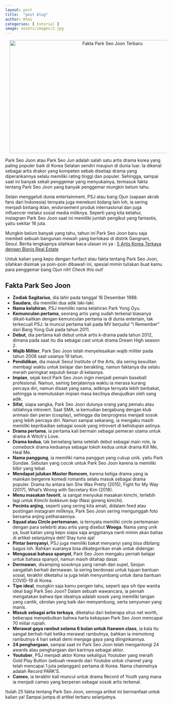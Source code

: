 ```yaml
---
layout: post
title:  "post blog"
author: Khai
categories: [ tutorial ]
image: assets/images/2.jpg
---
```


<div class="separator" style="clear: both; text-align: center;"><a href="https://1.bp.blogspot.com/-wu4j5SjstLI/X9rr21b3IKI/AAAAAAAAAck/ie9eWVRxh6A1nvTdm-xewEhn6Su1p7-awCLcBGAsYHQ/s1280/Fakta%2BPark%2BSeo%2BJoon.jpg" imageanchor="1" style="margin-left: 1em; margin-right: 1em;"><img alt="Fakta Park Seo Joon Terbaru" border="0" data-original-height="720" data-original-width="1280" height="360" src="https://1.bp.blogspot.com/-wu4j5SjstLI/X9rr21b3IKI/AAAAAAAAAck/ie9eWVRxh6A1nvTdm-xewEhn6Su1p7-awCLcBGAsYHQ/w640-h360/Fakta%2BPark%2BSeo%2BJoon.jpg" title="Fakta Park Seo Joon Terbaru" width="640" /></a></div><p>Park Seo Joon atau Park Seo Jun adalah salah satu artis drama korea yang paling populer baik di Korea Selatan sendiri maupun di dunia luar. Ia dikenal sebagai artis drakor yang kompeten sebab disetiap drama yang diperankannya selalu memiliki rating tinggi dan populer. Sehingga, sampai saat ini banyak sekali penggemar yang menyukainya, termasuk fakta tentang Park Seo Joon yang banyak penggemar mungkin belum tahu.</p><p>Selain menggeluti dunia entertainment, PSJ atau bang Ojun (sapaan akrab fans dari Indonesia) ternyata juga menekuni bidang lain loh, ia sering menjadi bintang iklan, endorsement produk internasional dan juga influencer melalui sosial media miliknya. Seperti yang kita ketahui, instagram Park Seo Joon saat ini memiliki jumlah pengikut yang fantastis, yaitu sekitar 16 juta.</p><p>Mungkin belum banyak yang tahu, tahun ini Park Seo Joon baru saja membeli sebuah bangunan mewah yang berlokasi di distrik Gangnam, Seoul. Berita lengkapnya silahkan baca ulasan ini ya :&nbsp;<a href="https://www.drakoran.com/2020/11/artis-korea-terkaya-dan-bisnisnya.html">5 Artis Korea Terkaya dengan Bisnis Real Estate</a></p><p>Untuk kalian yang kepo dengan funfact atau fakta tentang Park Seo Joon, silahkan disimak ya poin-poin dibawah ini, spesial mimin tuliskan buat kamu para penggemar bang Ojun nih! <i>Check this out!</i></p><h2 style="text-align: left;">Fakta Park Seo Joon</h2><p></p><ul style="text-align: left;"><li><b>Zodiak Sagitarius</b>, dia lahir pada tanggal 16 Desember 1988.</li><li><b>Saudara</b>, dia memiliki dua adik laki-laki.</li><li><b>Nama kelahiran</b>, PSJ memiliki nama kelahiran&nbsp;Park Yong Gyu.</li><li><b>Kemunculan pertama</b>, seorang artis yang sudah terkenal biasanya dikait-kaitkan dengan kemunculan pertama ia di dunia entertain, tak terkecuali PSJ. Ia muncul pertama kali pada MV berjudul "I Remember" dari Bang Yong Guk pada tahun 2011.</li><li><b>Debut</b>, dia pertama kali debut untuk artis k-drama pada tahun 2012, dimana pada saat itu dia sebagai cast untuk drama Dream High season 2.</li><li><b>Wajib Militer</b>, Park Seo Joon telah menyelesaikan wajib militer pada tahun 2008 saat usianya 19 tahun.</li><li><b>Pendidikan</b>, dia masuk Seoul Institute of the Arts, dia sering kesulitan membagi waktu untuk belajar dan berakting, namun faktanya dia selalu meraih peringkat sepuluh besar di kelasnya.</li><li><b>Impian</b>, sejak kecil Park Seo Joon ingin menjadi pemain baseball profesional. Namun, seiring berjalannya waktu ia merasa kurang percaya diri, namun disaat yang sama, adiknya ternyata lebih berbakat, sehingga ia memutuskan impian masa kecilnya diwujudkan oleh sang adik.</li><li><b>Sifat</b>, siapa sangka, Park Seo Joon dulunya orang yang pemalu atau istilahnya introvert. Saat SMA, ia kemudian bergabung dengan klub animasi dan peran (cosplay), sehingga dia berprogress menjadi sosok yang lebih percaya diri. Namun sampai sekarang, ia mengaku masih memiliki kepribadian sebagai sosok yang introvert di kehidupan aslinya.</li><li><b>Drama pertama</b>, ia pertama kali bermain sebagai pemeran utama untuk drama&nbsp;A Witch's Love.</li><li><b>Drama kedua</b>, tak berselang lama setelah debut sebagai main role, ia <i>comeback</i>&nbsp;drama keduanya sebagai tokoh kedua untuk drama Kill Me, Heal Me.</li><li><b>Nama panggung</b>, ia memiliki nama panggun yang cukup unik. yaitu&nbsp;Park Sundae. Sebutan yang cocok untuk Park Seo Joon karena ia memiliki bibir yang tebal.</li><li><b>Mendapat julukan Master Romcom</b>, karena ketiga drama yang ia mainkan bergenre komedi romantis selalu masuk sebagai drama populer. Drama itu antara lain She Was Pretty (2015),&nbsp;Fight for My Way (2017),&nbsp;What’s Wrong with Secretary Kim (2018).</li><li><b>Menu masakan favorit</b>, ia sangat menyukai masakan kimchi, terlebih lagi untuk&nbsp;<i>Kimchi bokkeum bap</i> (Nasi goreng kimchi).</li><li><b>Pecinta anjing</b>, seperti yang sering kita amati, didalam feed atau postingan instagram miliknya, Park Seo Joon sering mengunggah foto bersama anjing peliharaannya.</li><li><b>Squad atau Circle pertemanan</b>, ia ternyata memiliki circle pertemanan dengan para selebriti atau artis yang disebut <b>Wooga</b>. Nama yang unik ya, buat kalian yang kepo siapa saja anggotanya nanti mimin akan bahas di artikel selanjutnya deh! Stay tune aja!</li><li><b>Pintar bernyanyi</b>, PSJ juga memiliki bakat menyanyi yang bisa dibilang bagus loh. Bahkan suaranya bisa dikategorikan enak untuk didengar.</li><li><b>Menguasai bahasa spanyol</b>, Park Seo Joon mengaku pernah belajar untuk bahasa spanyol, namun masih ditahap dasar.</li><li><b>Dermawan</b>, disamping sosoknya yang ramah dan supel, Seojun sangatlah berhati dermawan. Ia sering berdonasi untuk tujuan bantuan sosial, terakhir diketahui ia juga telah menyumbang untuk dana bantuan COVID-19 di Korea.</li><li><b>Tipe ideal</b>, mungkin saja kamu pengen tahu, seperti apa sih tipe wanita ideal bagi Park Seo Joon? Dalam sebuah wawancara, ia pernah mengatakan bahwa tipe idealnya adalah sosok yang memiliki tangan yang cantik, obrolan yang baik dan menyambung, serta senyuman yang manis.</li><li><b>Masuk sebagai artis terkaya</b>, diketahui dari beberapa situs net worth, beberapa menyebutkan bahwa harta kekayaan Park Seo Joon mencapai 70 miliar rupiah.</li><li><b>Merawat gaya rambut selama 6 bulan untuk Itaewon class</b>, ia kala itu sangat berhati-hati ketika merawat rambutnya, bahkan ia memotong rambutnya 4 hari sekali demi menjaga gaya yang diinginkannya.</li><li><b>24 penghargaan</b>, sampai saat ini Park Seo Joon telah mengantongi 24 awards atau penghargaan dari karirnya sebagai aktor.</li><li><b>Youtuber</b>, PSJ menjadi aktor Korea sekaligus Youtuber yang meraih Gold Play Button (sebuah rewards dari Youtube untuk channel yang telah mencapai 1 juta pelanggan) pertama di Korea. Nama channelnya adalah&nbsp;Record PARK’S.</li><li><b>Cameo</b>, ia terakhir kali muncul untuk drama Record of Youth yang mana ia menjadi cameo yang berperan sebagai sosok artis terkenal.</li></ul><div>Itulah 25 fakta tentang Park Seo Joon, semoga artikel ini bermanfaat untuk kalian ya! Sampai jumpa di artikel terbaru selanjutnya.</div><p></p>